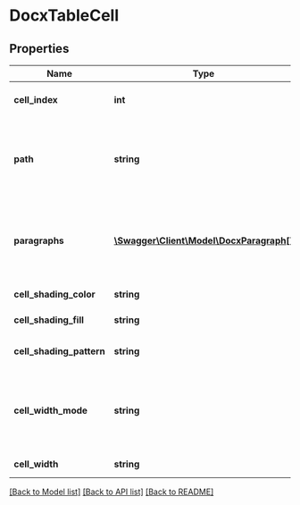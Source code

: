 # DocxTableCell

## Properties
Name | Type | Description | Notes
------------ | ------------- | ------------- | -------------
**cell_index** | **int** | The index of the cell, 0-based | [optional] 
**path** | **string** | The Path of the location of this object; leave blank for new tables | [optional] 
**paragraphs** | [**\Swagger\Client\Model\DocxParagraph[]**](DocxParagraph.md) | Paragraphs inside the cell; this is where the contents of the cell are stored | [optional] 
**cell_shading_color** | **string** | Color of the cell shading | [optional] 
**cell_shading_fill** | **string** | Fill of the cell shading | [optional] 
**cell_shading_pattern** | **string** | Pattern of the cell shading | [optional] 
**cell_width_mode** | **string** | Width mode of the cell; can be auto (for automatic) or manual | [optional] 
**cell_width** | **string** | Width of the cell | [optional] 

[[Back to Model list]](../README.md#documentation-for-models) [[Back to API list]](../README.md#documentation-for-api-endpoints) [[Back to README]](../README.md)


